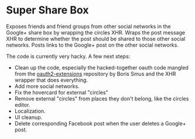 Super Share Box
===============

Exposes friends and friend groups from other social networks in the Google+ share box by wrapping the circles XHR.
Wraps the post message XHR to determine whether the post should be shared to those other social networks.
Posts links to the Google+ post on the other social networks.

The code is currently very hacky. A few next steps:
- Clean up the code, especially the hacked-together oauth code mangled from the [oauth2-extensions](https://github.com/borismus/oauth2-extensions) repository by Boris Smus and the XHR wrapper that does everything.
- Add more social networks.
- Fix the hovercard for external "circles"
- Remove external "circles" from places they don't belong, like the circles editor.
- Localization.
- UI cleanup.
- Delete corresponding Facebook post when the user deletes a Google+ post.
